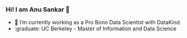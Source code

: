 ### Hi! I am Anu Sankar 👋

- 🔭 I’m currently working as a Pro Bono Data Scientist with DataKind.
- :graduate: UC Berkeley - Master of Information and Data Science

<!--
**anuksankar/anuksankar** is a ✨ _special_ ✨ repository because its `README.md` (this file) appears on your GitHub profile.

Here are some ideas to get you started:

- 🔭 I’m currently working as a Pro Bono Data Scientist with DataKind.
- :graduate: UC Berkeley - Master of Information and Data Science
- 📫 I can be reached at:  ...
- 😄 Pronouns: ...
- ⚡ Fun fact: ...
-->
